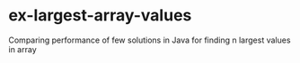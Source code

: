 ex-largest-array-values
=======================

Comparing performance of few solutions in Java for finding n largest values in array